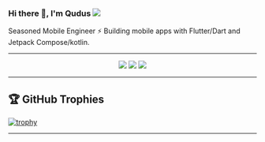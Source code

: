 ### Hi there 👋, I'm Qudus ![](https://pbs.twimg.com/profile_banners/860357608552763393/1593430830/1500x500)

Seasoned Mobile Engineer ⚡ Building mobile apps with Flutter/Dart and Jetpack Compose/kotlin. 


<hr>

<p align="center">
  <img src ="https://github-readme-stats.vercel.app/api?username=Quduscodes&show_icons=true&count_private=true&theme=darcula&hide_border=true&hide=issues,contribs&bg_color=00000000">
  <img src ="https://github-readme-stats.vercel.app/api/top-langs/?username=Quduscodes&layout=compact&hide_border=true&theme=darcula&bg_color=00000000&langs_count=6">
  <img src ="https://github-readme-streak-stats.herokuapp.com?user=Quduscodes&theme=darcula&hide_border=true&background=FFFFFF00">
</p>

<hr>

## 🏆 GitHub Trophies

[![trophy](https://github-profile-trophy.vercel.app/?username=Quduscodes&theme=onedark&margin-w=15&margin-h=15)](https://www.buymeacoffee.com/pantani)

<hr>
